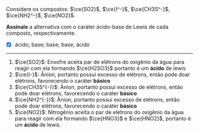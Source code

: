 Considere os compostos: $\ce{SO2}$, $\ce{I^-}$, $\ce{CH3S^-}$, $\ce{NH2^-}$, $\ce{NO2}$.

**Assinale** a alternativa com o caráter ácido-base de Lewis de cada composto, respectivamente.

- [x] ácido; base; base; base; ácido

---

1. $\ce{SO2}$: Enxofre aceita par de elétrons do oxigênio da água para reagir com ela formando $\ce{H2SO3}$ portanto é um **ácido** de lewis
2. $\ce{I-}$: Ânion, portanto possui excesso de elétrons, então pode doar elétrons, favorecendo o caráter **básico**
3. $\ce{CH3S^{-}}$: Ânion, portanto possui excesso de elétrons, então pode doar elétrons, favorecendo o caráter **básico**
4. $\ce{NH2^{-}}$: Ânion, portanto possui excesso de elétrons, então pode doar elétrons, favorecendo o caráter **básico**
5. $\ce{NO2}$: Nitrogênio aceita o par de elétrons do oxigênio da água para reagir com ela formando $\ce{HNO3}$ e $\ce{HNO2}$, portanto é um **ácido** de lewis.
